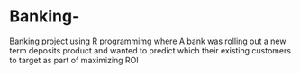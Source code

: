 # Banking-
Banking project using R programmimg  where A bank was rolling out a new term deposits product and wanted to predict which their existing customers to target as part of maximizing ROI 
